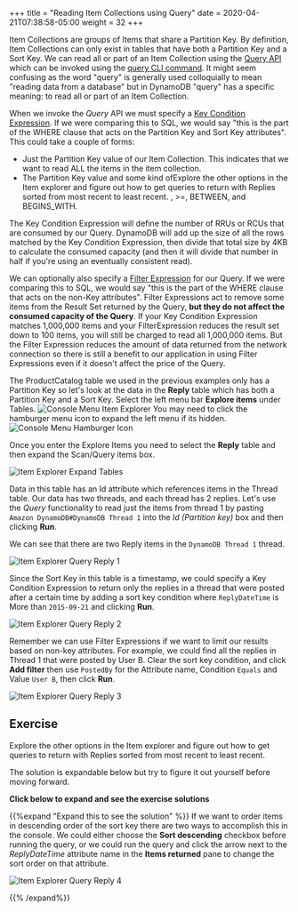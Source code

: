 +++
title = "Reading Item Collections using Query"
date = 2020-04-21T07:38:58-05:00
weight = 32
+++

Item Collections are groups of Items that share a Partition Key.  By definition, Item Collections can only exist in tables that have both a Partition Key and a Sort Key.  We can read all or part of an Item Collection using the [Query API](https://docs.aws.amazon.com/amazondynamodb/latest/APIReference/API_Query.html) which can be invoked using the [query CLI command](https://docs.aws.amazon.com/cli/latest/reference/dynamodb/query.html).  It might seem confusing as the word "query" is generally used colloquially to mean "reading data from a database" but in DynamoDB "query" has a specific meaning: to read all or part of an Item Collection.  

When we invoke the *Query* API we must specify a [Key Condition Expression](https://docs.aws.amazon.com/amazondynamodb/latest/developerguide/Query.html#Query.KeyConditionExpressions). If we were comparing this to SQL, we would say "this is the part of the WHERE clause that acts on the Partition Key and Sort Key attributes".  This could take a couple of forms:

* Just the Partition Key value of our Item Collection.  This indicates that we want to read ALL the items in the item collection.
* The Partition Key value and some kind ofExplore the other options in the Item explorer and figure out how to get queries to return with Replies sorted from most recent to least recent.
, >=, BETWEEN, and BEGINS_WITH.

The Key Condition Expression will define the number of RRUs or RCUs that are consumed by our Query.  DynamoDB will add up the size of all the rows matched by the Key Condition Expression, then divide that total size by 4KB to calculate the consumed capacity (and then it will divide that number in half if you're using an eventually consistent read).

We can optionally also specify a [Filter Expression](https://docs.aws.amazon.com/amazondynamodb/latest/developerguide/Query.html#Query.FilterExpression) for our Query. If we were comparing this to SQL, we would say "this is the part of the WHERE clause that acts on the non-Key attributes".  Filter Expressions act to remove some items from the Result Set returned by the Query, **but they do not affect the consumed capacity of the Query**.  If your Key Condition Expression matches 1,000,000 items and your FilterExpression reduces the result set down to 100 items, you will still be charged to read all 1,000,000 items.  But the Filter Expression reduces the amount of data returned from the network connection so there is still a benefit to our application in using Filter Expressions even if it doesn't affect the price of the Query.

The ProductCatalog table we used in the previous examples only has a Partition Key so let's look at the data in the **Reply** table which has both a Partition Key and a Sort Key. Select the left menu bar **Explore items** under Tables.
![Console Menu Item Explorer](/images/hands-on-labs/explore-console/console_menu_explore_item.png)
You may need to click the hamburger menu icon to expand the left menu if its hidden.
![Console Menu Hamburger Icon](/images/hands-on-labs/explore-console/console_menu_hamburger_icon.png)


Once you enter the Explore Items you need to select the **Reply** table and then expand the Scan/Query items box.

![Item Explorer Expand Tables](/images/hands-on-labs/explore-console/console_explore_item_select_table.png)


Data in this table has an Id attribute which references items in the Thread table.  Our data has two threads, and each thread has 2 replies.  Let's use the *Query* functionality to read just the items from thread 1 by pasting `Amazon DynamoDB#DynamoDB Thread 1` into the *Id (Partition key)* box and then clicking **Run**.  

We can see that there are two Reply items in the `DynamoDB Thread 1` thread.

![Item Explorer Query Reply 1](/images/hands-on-labs/explore-console/console_item_explorer_query_reply_1.png)

Since the Sort Key in this table is a timestamp, we could specify a Key Condition Expression to return only the replies in a thread that were posted after a certain time by adding a sort key condition where `ReplyDateTime` is More than `2015-09-21` and clicking **Run**.

![Item Explorer Query Reply 2](/images/hands-on-labs/explore-console/console_item_explorer_query_reply_2.png)

Remember we can use Filter Expressions if we want to limit our results based on non-key attributes.  For example, we could find all the replies in Thread 1 that were posted by User B. Clear the sort key condition, and click **Add filter** then use `PostedBy` for the Attribute name, Condition `Equals` and Value `User B`, then click **Run**.

![Item Explorer Query Reply 3](/images/hands-on-labs/explore-console/console_item_explorer_query_reply_3.png)

## Exercise

Explore the other options in the Item explorer and figure out how to get queries to return with Replies sorted from most recent to least recent.

The solution is expandable below but try to figure it out yourself before moving forward.

**Click below to expand and see the exercise solutions**

{{%expand "Expand this to see the solution" %}}
If we want to order items in descending order of the sort key there are two ways to accomplish this in the console. We could either choose the **Sort descending** checkbox before running the query, or we could run the query and click the arrow next to the *ReplyDateTime* attribute name in the **Items returned** pane to change the sort order on that attribute.

![Item Explorer Query Reply 4](/images/hands-on-labs/explore-console/console_item_explorer_query_reply_4.png)

{{% /expand%}}
